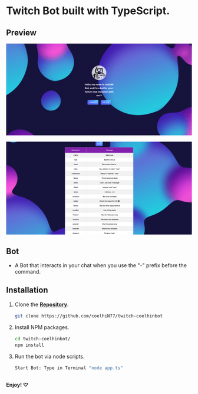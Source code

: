 # Twitch Bot built with TypeScript.

## Preview
![preview1](./components/assets/screenshot1.png)

![preview2](./components/assets/screenshot2.png)

## Bot
- A Bot that interacts in your chat when you use the "-" prefix before the command.

## Installation
1. Clone the **[Repository](https://github.com/coelhiN77/twitch-coelhinbot)**.
    ```bash
    git clone https://github.com/coelhiN77/twitch-coelhinbot
    ```

2. Install NPM packages.
    ```bash
    cd twitch-coelhinbot/
    npm install
    ```
3. Run the bot via node scripts.
    ```bash
    Start Bot: Type in Terminal "node app.ts"
    ```

##
**Enjoy! ♡**